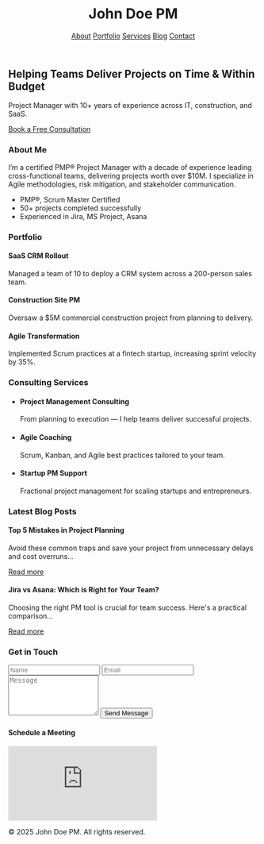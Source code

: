 <!DOCTYPE html>
<html lang="en">
<head>
  <meta charset="UTF-8" />
  <meta name="viewport" content="width=device-width, initial-scale=1.0" />
  <title>Project Manager Portfolio</title>
  <link href="https://cdn.jsdelivr.net/npm/tailwindcss@2.2.19/dist/tailwind.min.css" rel="stylesheet">
  <script src="https://cdn.jsdelivr.net/npm/alpinejs" defer></script>
</head>
<body class="bg-gray-50 text-gray-900">

  <!-- Navbar -->
  <header class="bg-white shadow-md sticky top-0 z-50">
    <div class="max-w-7xl mx-auto px-4 py-4 flex justify-between items-center">
      <h1 class="text-xl font-bold">John Doe PM</h1>
      <nav class="space-x-4">
        <a href="#about" class="hover:text-blue-600">About</a>
        <a href="#portfolio" class="hover:text-blue-600">Portfolio</a>
        <a href="#services" class="hover:text-blue-600">Services</a>
        <a href="#blog" class="hover:text-blue-600">Blog</a>
        <a href="#contact" class="hover:text-blue-600">Contact</a>
      </nav>
    </div>
  </header>

  <!-- Hero Section -->
  <section class="bg-blue-50 py-20">
    <div class="max-w-4xl mx-auto text-center px-4">
      <h2 class="text-4xl font-bold mb-4">Helping Teams Deliver Projects on Time & Within Budget</h2>
      <p class="text-lg text-gray-700 mb-6">Project Manager with 10+ years of experience across IT, construction, and SaaS.</p>
      <a href="#contact" class="bg-blue-600 text-white px-6 py-3 rounded-lg hover:bg-blue-700 transition">Book a Free Consultation</a>
    </div>
  </section>

  <!-- About Section -->
  <section id="about" class="py-16 bg-white">
    <div class="max-w-4xl mx-auto px-4">
      <h3 class="text-3xl font-semibold mb-6">About Me</h3>
      <p class="mb-4">I’m a certified PMP® Project Manager with a decade of experience leading cross-functional teams, delivering projects worth over $10M. I specialize in Agile methodologies, risk mitigation, and stakeholder communication.</p>
      <ul class="list-disc pl-5 text-gray-700">
        <li>PMP®, Scrum Master Certified</li>
        <li>50+ projects completed successfully</li>
        <li>Experienced in Jira, MS Project, Asana</li>
      </ul>
    </div>
  </section>

  <!-- Portfolio Section -->
  <section id="portfolio" class="py-16 bg-gray-100">
    <div class="max-w-6xl mx-auto px-4">
      <h3 class="text-3xl font-semibold mb-10 text-center">Portfolio</h3>
      <div class="grid md:grid-cols-3 gap-6">
        <div class="bg-white p-5 rounded-lg shadow-md">
          <h4 class="text-xl font-semibold mb-2">SaaS CRM Rollout</h4>
          <p class="text-gray-700 text-sm">Managed a team of 10 to deploy a CRM system across a 200-person sales team.</p>
        </div>
        <div class="bg-white p-5 rounded-lg shadow-md">
          <h4 class="text-xl font-semibold mb-2">Construction Site PM</h4>
          <p class="text-gray-700 text-sm">Oversaw a $5M commercial construction project from planning to delivery.</p>
        </div>
        <div class="bg-white p-5 rounded-lg shadow-md">
          <h4 class="text-xl font-semibold mb-2">Agile Transformation</h4>
          <p class="text-gray-700 text-sm">Implemented Scrum practices at a fintech startup, increasing sprint velocity by 35%.</p>
        </div>
      </div>
    </div>
  </section>

  <!-- Services Section -->
  <section id="services" class="py-16 bg-white">
    <div class="max-w-4xl mx-auto px-4">
      <h3 class="text-3xl font-semibold mb-6 text-center">Consulting Services</h3>
      <ul class="space-y-6">
        <li>
          <h4 class="text-xl font-bold">Project Management Consulting</h4>
          <p>From planning to execution — I help teams deliver successful projects.</p>
        </li>
        <li>
          <h4 class="text-xl font-bold">Agile Coaching</h4>
          <p>Scrum, Kanban, and Agile best practices tailored to your team.</p>
        </li>
        <li>
          <h4 class="text-xl font-bold">Startup PM Support</h4>
          <p>Fractional project management for scaling startups and entrepreneurs.</p>
        </li>
      </ul>
    </div>
  </section>

  <!-- Blog Section -->
  <section id="blog" class="py-16 bg-gray-100">
    <div class="max-w-5xl mx-auto px-4">
      <h3 class="text-3xl font-semibold mb-10 text-center">Latest Blog Posts</h3>
      <div class="space-y-6">
        <article class="bg-white p-6 rounded-lg shadow-md">
          <h4 class="text-xl font-bold mb-2">Top 5 Mistakes in Project Planning</h4>
          <p class="text-gray-700">Avoid these common traps and save your project from unnecessary delays and cost overruns...</p>
          <a href="#" class="text-blue-600 hover:underline mt-2 inline-block">Read more</a>
        </article>
        <article class="bg-white p-6 rounded-lg shadow-md">
          <h4 class="text-xl font-bold mb-2">Jira vs Asana: Which is Right for Your Team?</h4>
          <p class="text-gray-700">Choosing the right PM tool is crucial for team success. Here's a practical comparison...</p>
          <a href="#" class="text-blue-600 hover:underline mt-2 inline-block">Read more</a>
        </article>
      </div>
    </div>
  </section>

  <!-- Contact Section with Calendar -->
  <section id="contact" class="py-16 bg-blue-50">
    <div class="max-w-3xl mx-auto px-4">
      <h3 class="text-3xl font-semibold mb-6 text-center">Get in Touch</h3>
      <form class="space-y-4">
        <input type="text" placeholder="Name" class="w-full p-3 border rounded-lg" required />
        <input type="email" placeholder="Email" class="w-full p-3 border rounded-lg" required />
        <textarea placeholder="Message" rows="5" class="w-full p-3 border rounded-lg" required></textarea>
        <button type="submit" class="bg-blue-600 text-white px-6 py-3 rounded-lg hover:bg-blue-700">Send Message</button>
      </form>
      <div class="mt-10 text-center">
        <h4 class="text-xl font-bold mb-2">Schedule a Meeting</h4>
        <iframe src="https://calendly.com/your-username/consultation" class="w-full h-96 border rounded-lg" frameborder="0"></iframe>
      </div>
    </div>
  </section>

  <!-- Footer -->
  <footer class="bg-white py-6 text-center text-sm text-gray-500">
    <p>&copy; 2025 John Doe PM. All rights reserved.</p>
  </footer>

</body>
</html>
